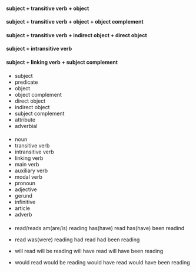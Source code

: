 #### subject + transitive verb + object
#### subject + transitive verb + object + object complement
#### subject + transitive verb + indirect object + direct object
#### subject + intransitive verb
#### subject + linking verb + subject complement


####

- subject 
- predicate
- object
- object complement
- direct object
- indirect object
- subject complement
- attribute
- adverbial 

####

- noun
- transitive verb
- intransitive verb
- linking verb
- main verb
- auxiliary verb
- modal verb
- pronoun
- adjective
- gerund
- infinitive
- article
- adverb



####

- read/reads  am(are/is) reading   has(have) read    has(have) been readind

- read        was(were) reading    had read          had been reading

- will read   will be reading      will have read    will have been reading

- would read  would be reading     would have read   would have been reading

